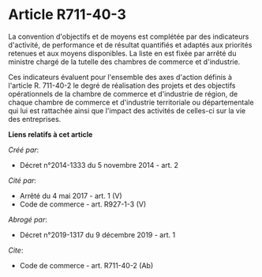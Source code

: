 # Article R711-40-3

La convention d'objectifs et de moyens est complétée par des indicateurs d'activité, de performance et de résultat quantifiés
et adaptés aux priorités retenues et aux moyens disponibles. La liste en est fixée par arrêté du ministre chargé de la
tutelle des chambres de commerce et d'industrie.

Ces indicateurs évaluent pour l'ensemble des axes d'action définis à l'article R. 711-40-2 le degré de réalisation des
projets et des objectifs opérationnels de la chambre de commerce et d'industrie de région, de chaque chambre de commerce et
d'industrie territoriale ou départementale qui lui est rattachée ainsi que l'impact des activités de celles-ci sur la vie des
entreprises.

**Liens relatifs à cet article**

_Créé par_:

  - Décret n°2014-1333 du 5 novembre 2014 - art. 2

_Cité par_:

  - Arrêté du 4 mai 2017 - art. 1 (V)
  - Code de commerce - art. R927-1-3 (V)

_Abrogé par_:

  - Décret n°2019-1317 du 9 décembre 2019 - art. 1

_Cite_:

  - Code de commerce - art. R711-40-2 (Ab)
